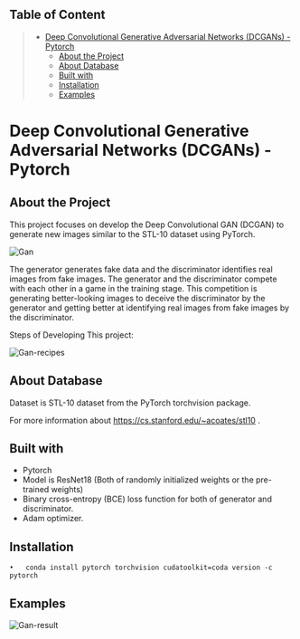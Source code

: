
## Table of Content
> * [Deep Convolutional Generative Adversarial Networks (DCGANs) - Pytorch](#DeepConvolutionalGenerativeAdversarialNetworks(GANs)-Pytorch)
>   * [About the Project](#AbouttheProject)
>   * [About Database](#AboutDatabases)
>   * [Built with](#Builtwith)
>   * [Installation](#Installation)
>   * [Examples](#Example)

# Deep Convolutional Generative Adversarial Networks (DCGANs) - Pytorch
## About the Project
This project focuses on develop the Deep Convolutional GAN (DCGAN) to generate new images similar to the STL-10 dataset using PyTorch.

![Gan](https://user-images.githubusercontent.com/75105778/153688204-0a4fdaae-d7c0-44b8-b3c2-e95b0185e04d.jpg)

The generator generates fake data and the discriminator identifies real images from fake images. The generator and the discriminator compete with each other in a game in the training stage. This competition is generating better-looking images to deceive the discriminator by the generator and getting better at identifying real images from fake images by the discriminator.

Steps of Developing This project:

![Gan-recipes](https://user-images.githubusercontent.com/75105778/153688224-873dae4f-8d2f-4ede-aae4-c58d1397dff0.jpg)


## About Database

Dataset is STL-10 dataset from the PyTorch torchvision package.

For more information about  https://cs.stanford.edu/~acoates/stl10 .


## Built with
* Pytorch
* Model is ResNet18 (Both of randomly initialized weights or the pre-trained weights)
* Binary cross-entropy (BCE) loss function for both of generator and discriminator.
* Adam optimizer.

## Installation
    •	conda install pytorch torchvision cudatoolkit=coda version -c pytorch

## Examples


![Gan-result](https://user-images.githubusercontent.com/75105778/153688364-7b04e260-0f42-453b-af01-34dbd3bf2016.png)

